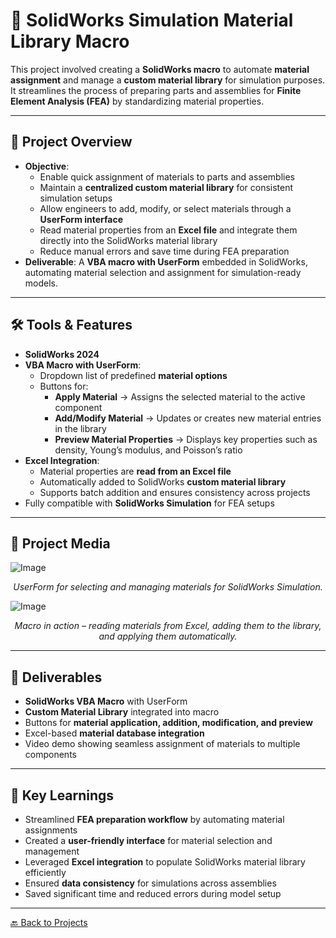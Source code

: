 # 🧪 SolidWorks Simulation Material Library Macro

This project involved creating a **SolidWorks macro** to automate **material assignment** and manage a **custom material library** for simulation purposes.  
It streamlines the process of preparing parts and assemblies for **Finite Element Analysis (FEA)** by standardizing material properties.

---

## 🔹 Project Overview
- **Objective**:
  - Enable quick assignment of materials to parts and assemblies
  - Maintain a **centralized custom material library** for consistent simulation setups
  - Allow engineers to add, modify, or select materials through a **UserForm interface**
  - Read material properties from an **Excel file** and integrate them directly into the SolidWorks material library
  - Reduce manual errors and save time during FEA preparation
- **Deliverable**: A **VBA macro with UserForm** embedded in SolidWorks, automating material selection and assignment for simulation-ready models.

---

## 🛠 Tools & Features
- **SolidWorks 2024**
- **VBA Macro with UserForm**:
  - Dropdown list of predefined **material options**  
  - Buttons for:
    - **Apply Material** → Assigns the selected material to the active component
    - **Add/Modify Material** → Updates or creates new material entries in the library
    - **Preview Material Properties** → Displays key properties such as density, Young’s modulus, and Poisson’s ratio
- **Excel Integration**:
  - Material properties are **read from an Excel file**  
  - Automatically added to SolidWorks **custom material library**
  - Supports batch addition and ensures consistency across projects
- Fully compatible with **SolidWorks Simulation** for FEA setups

---

## 📸 Project Media
![Image](https://github.com/user-attachments/assets/7f314ee8-8144-45ac-8d62-011b1f9f7629)
<p align="center">
  <em>UserForm for selecting and managing materials for SolidWorks Simulation.</em>
</p>


![Image](https://github.com/user-attachments/assets/a989e533-4025-4436-99ac-bc8e9f86e3a9)
<p align="center">
  <em>Macro in action – reading materials from Excel, adding them to the library, and applying them automatically.</em>
</p>

---

## 📂 Deliverables
- **SolidWorks VBA Macro** with UserForm  
- **Custom Material Library** integrated into macro  
- Buttons for **material application, addition, modification, and preview**  
- Excel-based **material database integration**  
- Video demo showing seamless assignment of materials to multiple components  

---

## 🎯 Key Learnings
- Streamlined **FEA preparation workflow** by automating material assignments  
- Created a **user-friendly interface** for material selection and management  
- Leveraged **Excel integration** to populate SolidWorks material library efficiently  
- Ensured **data consistency** for simulations across assemblies  
- Saved significant time and reduced errors during model setup  

---

[🔙 Back to Projects](../README.md)
